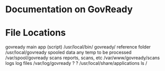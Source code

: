 Documentation on GovReady
=========================



# File Locations

govready 		main app (script)				/usr/local/bin/
govready/		reference folder				/usr/local/govready
spooled data	any temp to be processed		/var/spool/govready
scans			reports, scans, etc				/var/www/govready/scans
logs			log files						/var/log/govready
?				?								/usr/local/share/applications
ls /